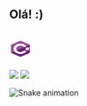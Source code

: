 ## Olá! :)



<div>


<div style="display: inline_block"><br>
  
  <img align="top" alt="Camila-Csharp" height="30" width="40" src="https://raw.githubusercontent.com/devicons/devicon/master/icons/csharp/csharp-original.svg">
  
</div>
    
   ###
    
<div> 
    
  <div> 

  <a href = "mailto:camilamafioletti01@gmail.com"><img src="https://img.shields.io/badge/-Gmail-%23333?style=for-the-badge&logo=gmail&logoColor=white" target="_blank"></a>
  <a href="https:" target="_blank"><img src="https://img.shields.io/badge/-LinkedIn-%230077B5?style=for-the-badge&logo=linkedin&logoColor=white" target="_blank"></a> 
        
</div>

  ![Snake animation](https://github.com/camilamafioletti/camilamafioletti/blob/output/github-contribution-grid-snake.svg)


